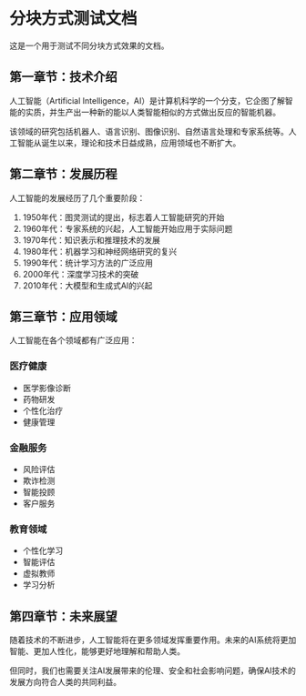 # 分块方式测试文档

这是一个用于测试不同分块方式效果的文档。

## 第一章节：技术介绍

人工智能（Artificial Intelligence，AI）是计算机科学的一个分支，它企图了解智能的实质，并生产出一种新的能以人类智能相似的方式做出反应的智能机器。

该领域的研究包括机器人、语言识别、图像识别、自然语言处理和专家系统等。人工智能从诞生以来，理论和技术日益成熟，应用领域也不断扩大。

## 第二章节：发展历程

人工智能的发展经历了几个重要阶段：

1. 1950年代：图灵测试的提出，标志着人工智能研究的开始
2. 1960年代：专家系统的兴起，人工智能开始应用于实际问题
3. 1970年代：知识表示和推理技术的发展
4. 1980年代：机器学习和神经网络研究的复兴
5. 1990年代：统计学习方法的广泛应用
6. 2000年代：深度学习技术的突破
7. 2010年代：大模型和生成式AI的兴起

## 第三章节：应用领域

人工智能在各个领域都有广泛应用：

### 医疗健康
- 医学影像诊断
- 药物研发
- 个性化治疗
- 健康管理

### 金融服务
- 风险评估
- 欺诈检测
- 智能投顾
- 客户服务

### 教育领域
- 个性化学习
- 智能评估
- 虚拟教师
- 学习分析

## 第四章节：未来展望

随着技术的不断进步，人工智能将在更多领域发挥重要作用。未来的AI系统将更加智能、更加人性化，能够更好地理解和帮助人类。

但同时，我们也需要关注AI发展带来的伦理、安全和社会影响问题，确保AI技术的发展方向符合人类的共同利益。
